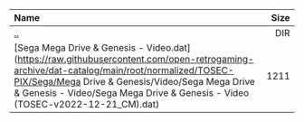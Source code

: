 |Name|Size|
|:---|---:|
|[..](../index.html)|DIR|
|[Sega Mega Drive & Genesis - Video.dat](https://raw.githubusercontent.com/open-retrogaming-archive/dat-catalog/main/root/normalized/TOSEC-PIX/Sega/Mega Drive & Genesis/Video/Sega Mega Drive & Genesis - Video/Sega Mega Drive & Genesis - Video (TOSEC-v2022-12-21_CM).dat)|1211|
